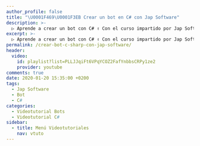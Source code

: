 ```yaml
---
author_profile: false
title: "\U0001F469‍\U0001F3EB Crear un bot en C# con Jap Software"
description: >-
  ▷ Aprende a crear un bot con C# ✌️ Con el curso impartido por Jap Software
excerpt: >-
  ▷ Aprende a crear un bot con C# ✌️ Con el curso impartido por Jap Software
permalink: /crear-bot-c-sharp-con-jap-software/
header:
  video:
    id: playlist?list=PLLJJqiFt6VPqYCOZ2FafYnbbsCRPy1ze2
    provider: youtube
comments: true
date: 2020-01-20 15:35:00 +0200
tags:
  - Jap Software
  - Bot
  - C#
categories:
  - Videotutorial Bots
  - Videotutorial C#
sidebar:
  - title: Menú Videotutoriales
    nav: vtuto
---
```

